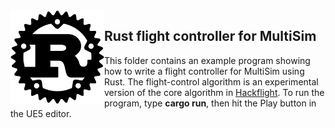 <img src="logo.png" height=150 align="left">

## Rust flight controller for MultiSim

This folder contains an example program showing how to write a flight
controller for MultiSim using Rust.  The flight-control algorithm is an
experimental version of the core algorithm in
[Hackflight](https://github.com/simondlevy/Hackflight).  To run the program,
type <b>cargo run</b>, then hit the Play button in the UE5 editor.
